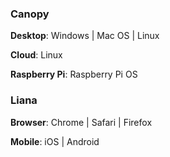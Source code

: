 ### Canopy

**Desktop**: Windows | Mac OS | Linux

**Cloud**: Linux

**Raspberry Pi**: Raspberry Pi OS

### Liana

**Browser**: Chrome | Safari | Firefox

**Mobile**: iOS | Android
